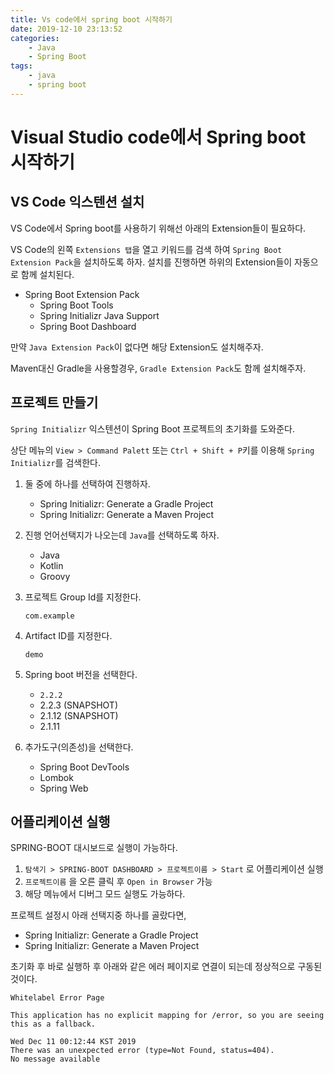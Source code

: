 ```yaml
---
title: Vs code에서 spring boot 시작하기
date: 2019-12-10 23:13:52
categories:
    - Java
    - Spring Boot
tags:
    - java
    - spring boot
---
```

# Visual Studio code에서 Spring boot 시작하기

## VS Code 익스텐션 설치

VS Code에서 Spring boot를 사용하기 위해선 아래의 Extension들이 필요하다.

VS Code의 왼쪽 `Extensions 탭`을 열고 키워드를 검색 하여 `Spring Boot Extension Pack`을 설치하도록 하자. 설치를 진행하면 하위의 Extension들이 자동으로 함께 설치된다.

- Spring Boot Extension Pack
    - Spring Boot Tools
    - Spring Initializr Java Support
    - Spring Boot Dashboard

만약 `Java Extension Pack`이 없다면 해당 Extension도 설치해주자.

Maven대신 Gradle을 사용할경우, `Gradle Extension Pack`도 함께 설치해주자.

## 프로젝트 만들기

`Spring Initializr` 익스텐션이 Spring Boot 프로젝트의 초기화를 도와준다.

상단 메뉴의 `View > Command Palett` 또는 `Ctrl + Shift + P`키를 이용해 `Spring Initializr`를 검색한다.

1. 둘 중에 하나를 선택하여 진행하자.

    - Spring Initializr: Generate a Gradle Project
    - Spring Initializr: Generate a Maven Project

2. 진행 언어선택지가 나오는데 `Java`를 선택하도록 하자.

    - Java
    - Kotlin
    - Groovy

3. 프로젝트 Group Id를 지정한다.

    ```
    com.example
    ```

4.  Artifact ID를 지정한다.
    
    ```
    demo
    ```
5. Spring boot 버전을 선택한다.
    
    - `2.2.2`
    - 2.2.3 (SNAPSHOT)
    - 2.1.12 (SNAPSHOT)
    - 2.1.11

6. 추가도구(의존성)을 선택한다.
    
    - Spring Boot DevTools
    - Lombok
    - Spring Web

## 어플리케이션 실행

SPRING-BOOT 대시보드로 실행이 가능하다.

1. `탐색기 > SPRING-BOOT DASHBOARD > 프로젝트이름 > Start` 로 어플리케이션 실행
2. `프로젝트이름` 을 오른 클릭 후 `Open in Browser` 가능
3. 해당 메뉴에서 디버그 모드 실행도 가능하다.

프로젝트 설정시 아래 선택지중 하나를 골랐다면,

- Spring Initializr: Generate a Gradle Project
- Spring Initializr: Generate a Maven Project

초기화 후 바로 실행하 후 아래와 같은 에러 페이지로 연결이 되는데 정상적으로 구동된것이다.

```
Whitelabel Error Page

This application has no explicit mapping for /error, so you are seeing this as a fallback.

Wed Dec 11 00:12:44 KST 2019
There was an unexpected error (type=Not Found, status=404).
No message available
```